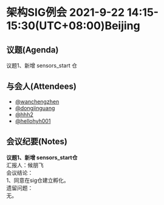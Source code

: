 # 架构SIG例会 2021-9-22 14:15-15:30(UTC+08:00)Beijing

## 议题(Agenda)

议题1、新增 sensors_start 仓  

## 与会人(Attendees)

- [@wanchengzhen](wanchengzhen@huawei.com)
- [@dongjinguang](dongjinguang@huawei.com)
- [@hhh2](pengfei.hou@huawei.com)
- [@hellohyh001](huiyuehong@huawei.com)

## 会议纪要(Notes)

**议题1、新增 sensors_start仓**  
汇报人：候朋飞  
会议结论：  
1、同意在sig仓建立孵化。  
遗留问题：  
无。  
